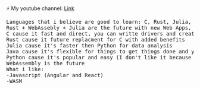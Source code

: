 ⚡ My youtube channel: <a href="https://www.youtube.com/watch?v=dQw4w9WgXcQ">Link</a>
<pre>Languages that i believe are good to learn: C, Rust, Julia, Java, Python
Rust + WebAssebly + Julia are the future with new Web Apps, of course with javascript :)
C cause it fast and direct, you can writte drivers and create whatever you want
Rust cause it future replacment for C with added benefits
Julia cause it's faster then Python for data analysis
Java cause it's flexible for things to get things done and your not bound to Windows
Python cause it's popular and easy (I don't like it because of indentions and speed, try Cython for speed)
WebAssembly is the future
What i like:
-Javascript (Angular and React)
-WASM
</pre>
